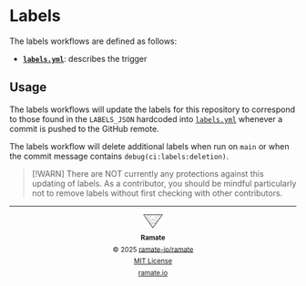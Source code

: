 # Labels
The labels workflows are defined as follows:

- **[`labels.yml`](../../../../.github/workflows/labels.yml)**: describes the trigger

## Usage
The labels workflows will update the labels for this repository to correspond to those found in the `LABELS_JSON` hardcoded into [`labels.yml`](../../../../.github/workflows/labels.yml) whenever a commit is pushed to the GitHub remote.

The labels workflow will delete additional labels when run on `main` or when the commit message contains `debug(ci:labels:deletion)`.

> [!WARN]
> There are NOT currently any protections against this updating of labels. As a contributor, you should be mindful particularly not to remove labels without first checking with other contributors.

<!--RAMATE FOOTER: DO NOT REMOVE THIS LINE-->
---

<div align="center">
  <a href="https://github.com/ramate-io/oac">
    <picture>
      <source srcset="/assets/ramate-inverted-transparent.png" media="(prefers-color-scheme: dark)">
      <img height="24" src="/assets/ramate-transparent.png" alt="Ramate"/>
    </picture>
  </a>
  <br/>
  <sub>
    <b>Ramate</b>
    <br/>
    &copy; 2025 <a href="https://github.com/ramate-io/ramate">ramate-io/ramate</a>
    <br/>
    <a href="https://github.com/ramate-io/ramate/blob/main/LICENSE">MIT License</a>
    <br/>
    <a href="https://www.ramate.io">ramate.io</a>
  </sub>
</div>
